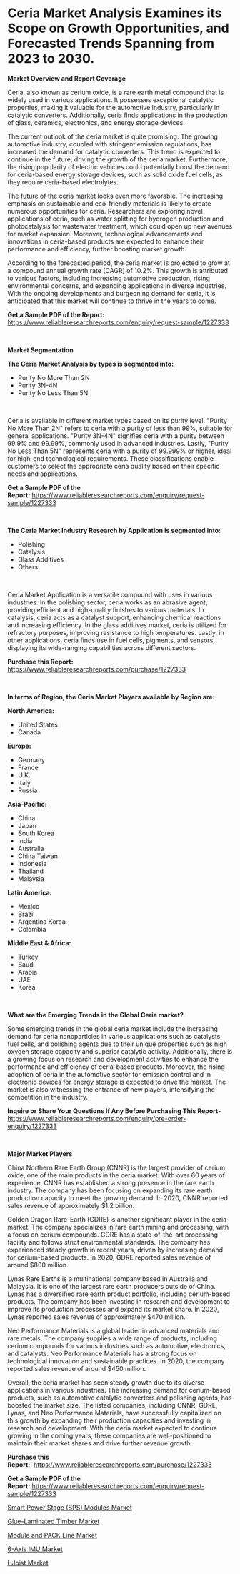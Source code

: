 <p><h1>Ceria Market Analysis Examines its Scope on Growth Opportunities, and Forecasted Trends Spanning from 2023 to 2030.</h1></p><p><strong>Market Overview and Report Coverage</strong></p>
<p><p>Ceria, also known as cerium oxide, is a rare earth metal compound that is widely used in various applications. It possesses exceptional catalytic properties, making it valuable for the automotive industry, particularly in catalytic converters. Additionally, ceria finds applications in the production of glass, ceramics, electronics, and energy storage devices.</p><p>The current outlook of the ceria market is quite promising. The growing automotive industry, coupled with stringent emission regulations, has increased the demand for catalytic converters. This trend is expected to continue in the future, driving the growth of the ceria market. Furthermore, the rising popularity of electric vehicles could potentially boost the demand for ceria-based energy storage devices, such as solid oxide fuel cells, as they require ceria-based electrolytes.</p><p>The future of the ceria market looks even more favorable. The increasing emphasis on sustainable and eco-friendly materials is likely to create numerous opportunities for ceria. Researchers are exploring novel applications of ceria, such as water splitting for hydrogen production and photocatalysis for wastewater treatment, which could open up new avenues for market expansion. Moreover, technological advancements and innovations in ceria-based products are expected to enhance their performance and efficiency, further boosting market growth.</p><p>According to the forecasted period, the ceria market is projected to grow at a compound annual growth rate (CAGR) of 10.2%. This growth is attributed to various factors, including increasing automotive production, rising environmental concerns, and expanding applications in diverse industries. With the ongoing developments and burgeoning demand for ceria, it is anticipated that this market will continue to thrive in the years to come.</p></p>
<p><strong>Get a Sample PDF of the Report:</strong> <a href="https://www.reliableresearchreports.com/enquiry/request-sample/1227333">https://www.reliableresearchreports.com/enquiry/request-sample/1227333</a></p>
<p>&nbsp;</p>
<p><strong>Market Segmentation</strong></p>
<p><strong>The Ceria Market Analysis by types is segmented into:</strong></p>
<p><ul><li>Purity No More Than 2N</li><li>Purity 3N-4N</li><li>Purity No Less Than 5N</li></ul></p>
<p>&nbsp;</p>
<p><p>Ceria is available in different market types based on its purity level. "Purity No More Than 2N" refers to ceria with a purity of less than 99%, suitable for general applications. "Purity 3N-4N" signifies ceria with a purity between 99.9% and 99.99%, commonly used in advanced industries. Lastly, "Purity No Less Than 5N" represents ceria with a purity of 99.999% or higher, ideal for high-end technological requirements. These classifications enable customers to select the appropriate ceria quality based on their specific needs and applications.</p></p>
<p><strong>Get a Sample PDF of the Report:</strong>&nbsp;<a href="https://www.reliableresearchreports.com/enquiry/request-sample/1227333">https://www.reliableresearchreports.com/enquiry/request-sample/1227333</a></p>
<p>&nbsp;</p>
<p><strong>The Ceria Market Industry Research by Application is segmented into:</strong></p>
<p><ul><li>Polishing</li><li>Catalysis</li><li>Glass Additives</li><li>Others</li></ul></p>
<p>&nbsp;</p>
<p><p>Ceria Market Application is a versatile compound with uses in various industries. In the polishing sector, ceria works as an abrasive agent, providing efficient and high-quality finishes to various materials. In catalysis, ceria acts as a catalyst support, enhancing chemical reactions and increasing efficiency. In the glass additives market, ceria is utilized for refractory purposes, improving resistance to high temperatures. Lastly, in other applications, ceria finds use in fuel cells, pigments, and sensors, displaying its wide-ranging capabilities across different sectors.</p></p>
<p><strong>Purchase this Report:</strong>&nbsp; <a href="https://www.reliableresearchreports.com/purchase/1227333">https://www.reliableresearchreports.com/purchase/1227333</a></p>
<p>&nbsp;</p>
<p><strong>In terms of Region, the Ceria Market Players available by Region are:</strong></p>
<p>
    <p> <strong> North America: </strong>
        <ul>
            <li>United States</li>
            <li>Canada</li>
        </ul>
        </p> 
    <p> <strong> Europe: </strong>
        <ul>
            <li>Germany</li>
            <li>France</li>
            <li>U.K.</li>
            <li>Italy</li>
            <li>Russia</li>
        </ul>
        </p> 
    <p> <strong> Asia-Pacific: </strong>
        <ul>
            <li>China</li>
            <li>Japan</li>
            <li>South Korea</li>
            <li>India</li>
            <li>Australia</li>
            <li>China Taiwan</li>
            <li>Indonesia</li>
            <li>Thailand</li>
            <li>Malaysia</li>
        </ul>
        </p> 
    <p> <strong> Latin America: </strong>
        <ul>
            <li>Mexico</li>
            <li>Brazil</li>
            <li>Argentina Korea</li>
            <li>Colombia</li>
        </ul>
        </p> 
    <p> <strong> Middle East & Africa: </strong>
        <ul>
            <li>Turkey</li>
            <li>Saudi</li>
            <li>Arabia</li>
            <li>UAE</li>
            <li>Korea</li>
        </ul>
    </p>
    </p>
<p>&nbsp;</p>
<p><strong>What are the Emerging Trends in the Global Ceria market?</strong></p>
<p><p>Some emerging trends in the global ceria market include the increasing demand for ceria nanoparticles in various applications such as catalysts, fuel cells, and polishing agents due to their unique properties such as high oxygen storage capacity and superior catalytic activity. Additionally, there is a growing focus on research and development activities to enhance the performance and efficiency of ceria-based products. Moreover, the rising adoption of ceria in the automotive sector for emission control and in electronic devices for energy storage is expected to drive the market. The market is also witnessing the entrance of new players, intensifying the competition in the industry.</p></p>
<p><strong>Inquire or Share Your Questions If Any Before Purchasing This Report</strong>- <a href="https://www.reliableresearchreports.com/enquiry/pre-order-enquiry/1227333">https://www.reliableresearchreports.com/enquiry/pre-order-enquiry/1227333</a></p>
<p>&nbsp;</p>
<p><strong>Major Market Players</strong></p>
<p><p>China Northern Rare Earth Group (CNNR) is the largest provider of cerium oxide, one of the main products in the ceria market. With over 60 years of experience, CNNR has established a strong presence in the rare earth industry. The company has been focusing on expanding its rare earth production capacity to meet the growing demand. In 2020, CNNR reported sales revenue of approximately $1.2 billion.</p><p>Golden Dragon Rare-Earth (GDRE) is another significant player in the ceria market. The company specializes in rare earth mining and processing, with a focus on cerium compounds. GDRE has a state-of-the-art processing facility and follows strict environmental standards. The company has experienced steady growth in recent years, driven by increasing demand for cerium-based products. In 2020, GDRE reported sales revenue of around $800 million.</p><p>Lynas Rare Earths is a multinational company based in Australia and Malaysia. It is one of the largest rare earth producers outside of China. Lynas has a diversified rare earth product portfolio, including cerium-based products. The company has been investing in research and development to improve its production processes and expand its market share. In 2020, Lynas reported sales revenue of approximately $470 million.</p><p>Neo Performance Materials is a global leader in advanced materials and rare metals. The company supplies a wide range of products, including cerium compounds for various industries such as automotive, electronics, and catalysts. Neo Performance Materials has a strong focus on technological innovation and sustainable practices. In 2020, the company reported sales revenue of around $450 million.</p><p>Overall, the ceria market has seen steady growth due to its diverse applications in various industries. The increasing demand for cerium-based products, such as automotive catalytic converters and polishing agents, has boosted the market size. The listed companies, including CNNR, GDRE, Lynas, and Neo Performance Materials, have successfully capitalized on this growth by expanding their production capacities and investing in research and development. With the ceria market expected to continue growing in the coming years, these companies are well-positioned to maintain their market shares and drive further revenue growth.</p></p>
<p><strong>Purchase this Report:</strong>&nbsp;&nbsp;<a href="https://www.reliableresearchreports.com/purchase/1227333">https://www.reliableresearchreports.com/purchase/1227333</a></p>
<p></p>
<p><strong>Get a Sample PDF of the Report:</strong>&nbsp;<a href="https://www.reliableresearchreports.com/enquiry/request-sample/1227333">https://www.reliableresearchreports.com/enquiry/request-sample/1227333</a></p>
<p><p><a href="https://medium.com/@abdulkoss1954/smart-power-stage-sps-modules-market-research-report-its-history-and-forecast-2023-to-2030-466c727bcdef">Smart Power Stage (SPS) Modules Market</a></p><p><a href="https://github.com/Krish2023na/Market-Research-Report-List-1/blob/main/glue-laminated-timber-market.md">Glue-Laminated Timber Market</a></p><p><a href="https://medium.com/@rahul.reportprime/module-and-pack-line-market-exploring-market-share-market-trends-and-future-growth-5650afa3bec8">Module and PACK Line Market</a></p><p><a href="https://medium.com/@nyahmertz/6-axis-imu-market-size-and-market-trends-complete-industry-overview-2023-to-2030-5b79aef59bbf">6-Axis IMU Market</a></p><p><a href="https://github.com/zebdakicsin/Market-Research-Report-List-1/blob/main/i-joist-market.md">I-Joist Market</a></p></p>
